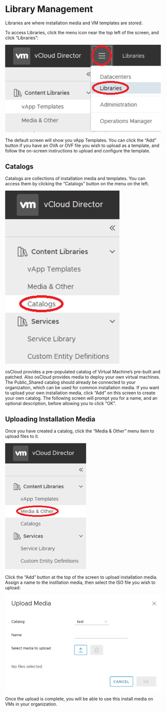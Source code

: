 # Library Management
Libraries are where installation media and VM templates are stored.

To access Libraries, click the menu icon near the top left of the screen, and click “Libraries”:

![](assets/18-libraries.png)

The default screen will show you vApp Templates. You can click the “Add” button if you have an OVA or OVF file you wish to upload as a template, and follow the on-screen instructions to upload and configure the template.

## Catalogs

Catalogs are collections of installation media and templates. You can access them by clicking the “Catalogs” button on the menu on the left.

![](assets/19-catalogs.png)

osCloud provides a pre-populated catalog of Virtual Machine’s pre-built and patched. Also osCloud provides media to deploy your own virtual machines. The Public_Shared catalog should already be connected to your organization, which can be used for common installation media. If you want to upload your own installation media, click “Add” on this screen to create your own catalog. The following screen will prompt you for a name, and an optional description, before allowing you to click “OK”.

## Uploading Installation Media
Once you have created a catalog, click the “Media & Other” menu item to upload files to it.

![](assets/20-media.png)

Click the “Add” button at the top of the screen to upload installation media. Assign a name to the instllation media, then select the ISO file you wish to upload:

![](assets/21-media-upload.png)

Once the upload is complete, you will be able to use this install media on VMs in your organization.
